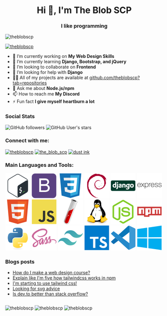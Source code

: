 <h1 align="center">Hi 👋, I'm The Blob SCP</h1>

<h3 align="center">I like programming</h3>

![theblobscp](https://komarev.com/ghpvc/?username=theblobscp&label=Profile%20views&color=0e75b6&style=flat)

[![theblobscp](https://github-profile-trophy.vercel.app/?username=theblobscp&theme=discord)](https://github.com/ryo-ma/github-profile-trophy)

*   🔭 I’m currently working on **My Web Design Skills**
*   🌱 I’m currently learning **Django, Bootstrap, and jQuery**
*   👯 I’m looking to collaborate on **Frontend**
*   🤝 I’m looking for help with **Django**
*   👨‍💻 All of my projects are available at [github.com/theblobscp?tab=repositories](https://github.com/theblobscp?tab=repositories)
*   💬 Ask me about **Node.js/npm**
*   📫 How to reach me **My Discord**
*   ⚡ Fun fact **I give myself heartburn a lot**

### Social Stats

![GitHub followers](https://img.shields.io/github/followers/theblobscp?label=Loyal%20Fans&style=social)
![GitHub User's stars](https://img.shields.io/github/stars/theblobscp?label=User%20Stars&style=social)

### Connect with me:


<a href="https://dev.to/theblobscp" target="blank"><img align="center" src="https://cdn.jsdelivr.net/npm/simple-icons@3.0.1/icons/dev-dot-to.svg" alt="theblobscp" height="30" width="40" /></a>
<a href="https://twitter.com/the_blob_scp" target="blank"><img align="center" src="https://raw.githubusercontent.com/rahuldkjain/github-profile-readme-generator/master/src/images/icons/Social/twitter.svg" alt="the_blob_scp" height="30" width="40" /></a>
<a href="https://www.youtube.com/channel/UCZgQEnJgpBoddJ6boMzkcOA" target="blank"><img align="center" src="https://raw.githubusercontent.com/rahuldkjain/github-profile-readme-generator/master/src/images/icons/Social/youtube.svg" alt="dust ink" height="30" width="40" /></a>


### Main Languages and Tools:

[![bash](icons/bash.svg)](https://www.gnu.org/software/bash/) 
[![bootstrap](icons/bootstrap.svg)](https://getbootstrap.com)
[![css](icons/css.svg)](https://www.w3schools.com/css/) 
[![debian](icons/debian.svg)](https://www.debian.org/) 
[![django](icons/django.svg)](https://www.djangoproject.com/)
[![express](icons/express.svg)](https://expressjs.com) 
[![html](icons/html.svg)](https://www.w3.org/html/) 
[![javascript](icons/javascript.svg)](https://developer.mozilla.org/en-US/docs/Web/JavaScript) 
[![jekyll](icons/jekyll.svg)](https://jekyllrb.com/)
[![linux](icons/linux.svg)](https://www.linux.org/)
[![nodejs](icons/nodejs.svg)](https://nodejs.org)
[![npm](icons/npm.svg)](https://npmjs.com) 
[![python](icons/python.svg)](https://www.python.org)
[![sass](icons/sass.svg)](https://sass-lang.com)
[![tailwind](icons/tailwind.svg)](https://tailwindcss.com/)
[![typescript](icons/typescript.svg)](https://www.typescriptlang.org/)
[![vscode](icons/vscode.svg)](https://code.visualstudio.com/)
[![windows](icons/windows.svg)](https://www.microsoft.com/en-us/windows)

### Blogs posts

<!-- BLOG-POST-LIST:START -->
- [How do I make a web design course?](https://dev.to/theblobscp/how-do-i-make-a-web-design-course-3id8)
- [Explain like I'm five how tailwindcss works in npm](https://dev.to/theblobscp/explain-like-i-m-five-how-tailwindcss-works-in-npm-4g7f)
- [I'm starting to use tailwind css!](https://dev.to/theblobscp/i-m-starting-to-use-tailwind-css-2nfp)
- [Looking for svg advice](https://dev.to/theblobscp/looking-for-svg-advice-3cn9)
- [Is dev.to better than stack overflow?](https://dev.to/theblobscp/is-dev-to-better-than-stack-overflow-295m)
<!-- BLOG-POST-LIST:END -->

<div style="display: flex;">

![theblobscp](https://github-readme-stats.vercel.app/api/top-langs?username=theblobscp&show_icons=true&locale=en&layout=compact&theme=vue-dark)
![theblobscp](https://github-readme-stats.vercel.app/api?username=theblobscp&show_icons=true&locale=en&theme=vue-dark) 
![theblobscp](https://github-readme-streak-stats.herokuapp.com/?user=theblobscp&theme=vue-dark)

</div>